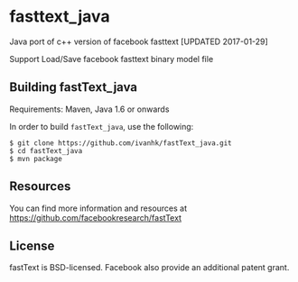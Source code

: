 # fasttext_java
Java port of c++ version of facebook fasttext [UPDATED 2017-01-29]

Support Load/Save facebook fasttext binary model file

## Building fastText_java
Requirements: Maven, Java 1.6 or onwards

In order to build `fastText_java`, use the following:

```
$ git clone https://github.com/ivanhk/fastText_java.git
$ cd fastText_java
$ mvn package
```

## Resources

You can find more information and resources at https://github.com/facebookresearch/fastText

## License

fastText is BSD-licensed. Facebook also provide an additional patent grant.
